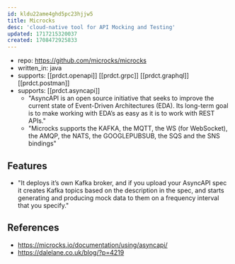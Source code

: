 ```yaml
---
id: kldu22ame4ghd5pc23hjjw5
title: Microcks
desc: 'cloud-native tool for API Mocking and Testing'
updated: 1717215320037
created: 1708472925833
---
```


- repo: https://github.com/microcks/microcks
- written_in: java
- supports: [[prdct.openapi]] [[prdct.grpc]] [[prdct.graphql]] [[prdct.postman]] 
- supports: [[prdct.asyncapi]] 
  - "AsyncAPI is an open source initiative that seeks to improve the current state of Event-Driven Architectures (EDA). Its long-term goal is to make working with EDA’s as easy as it is to work with REST APIs."
  - "Microcks supports the KAFKA, the MQTT, the WS (for WebSocket), the AMQP, the NATS, the GOOGLEPUBSUB, the SQS and the SNS bindings"

## Features

- "It deploys it’s own Kafka broker, and if you upload your AsyncAPI spec it creates Kafka topics based on the description in the spec, and starts generating and producing mock data to them on a frequency interval that you specify."

## References

- https://microcks.io/documentation/using/asyncapi/
- https://dalelane.co.uk/blog/?p=4219